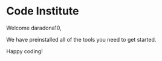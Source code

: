 # Code Institute

Welcome daradona10,

We have preinstalled all of the tools you need to get started.

Happy coding!
